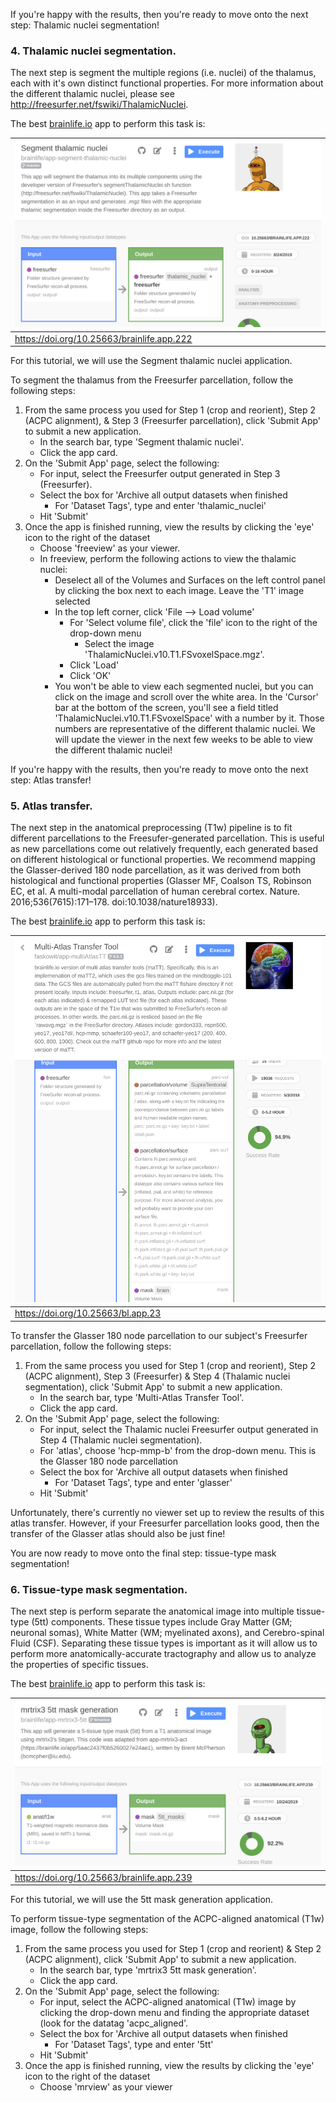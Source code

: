 
If you're happy with the results, then you're ready to move onto the next step: Thalamic nuclei segmentation!

### 4. Thalamic nuclei segmentation.

The next step is segment the multiple regions (i.e. nuclei) of the thalamus, each with it's own distinct functional properties. For more information about the different thalamic nuclei, please see http://freesurfer.net/fswiki/ThalamicNuclei.

The best [brainlife.io](https://brainlife.io) app to perform this task is:

| ![freesurfer](../img/app.thalamic-nuclei.bl.header.png)|
|------------------------------------|
| https://doi.org/10.25663/brainlife.app.222 |

For this tutorial, we will use the Segment thalamic nuclei application.

To segment the thalamus from the Freesurfer parcellation, follow the following steps:
1. From the same process you used for Step 1 (crop and reorient), Step 2 (ACPC alignment), & Step 3 (Freesurfer parcellation), click 'Submit App' to submit a new application.
    * In the search bar, type 'Segment thalamic nuclei'.
    * Click the app card.
1. On the 'Submit App' page, select the following:
    * For input, select the Freesurfer output generated in Step 3 (Freesurfer).
    * Select the box for 'Archive all output datasets when finished
        * For 'Dataset Tags', type and enter 'thalamic_nuclei'
    * Hit 'Submit'
1. Once the app is finished running, view the results by clicking the 'eye' icon to the right of the dataset
    * Choose 'freeview' as your viewer.
    * In freeview, perform the following actions to view the thalamic nuclei:
        * Deselect all of the Volumes and Surfaces on the left control panel by clicking the box next to each image. Leave the 'T1' image selected
        * In the top left corner, click 'File --> Load volume'
            * For 'Select volume file', click the 'file' icon to the right of the drop-down menu
                * Select the image 'ThalamicNuclei.v10.T1.FSvoxelSpace.mgz'.
            * Click 'Load'
            * Click 'OK'
        * You won't be able to view each segmented nuclei, but you can click on the image and scroll over the white area. In the 'Cursor' bar at the bottom of the screen, you'll see a field titled 'ThalamicNuclei.v10.T1.FSvoxelSpace' with a number by it. Those numbers are representative of the different thalamic nuclei. We will update the viewer in the next few weeks to be able to view the different thalamic nuclei!
        
If you're happy with the results, then you're ready to move onto the next step: Atlas transfer!

### 5. Atlas transfer.

The next step in the anatomical preprocessing (T1w) pipeline is to fit different parcellations to the Freesufer-generated parcellation. This is useful as new parcellations come out relatively frequently, each generated based on different histological or functional properties. We recommend mapping the Glasser-derived 180 node parcellation, as it was derived from both histological and functional properties (Glasser MF, Coalson TS, Robinson EC, et al. A multi-modal parcellation of human cerebral cortex. Nature. 2016;536(7615):171–178. doi:10.1038/nature18933).

The best [brainlife.io](https://brainlife.io) app to perform this task is:

| ![matt](../img/app.matt.bl.header.png)|
|------------------------------------|
| https://doi.org/10.25663/bl.app.23 |

To transfer the Glasser 180 node parcellation to our subject's Freesurfer parcellation, follow the following steps:
1. From the same process you used for Step 1 (crop and reorient), Step 2 (ACPC alignment), Step 3 (Freesurfer) & Step 4 (Thalamic nuclei segmentation), click 'Submit App' to submit a new application.
    * In the search bar, type 'Multi-Atlas Transfer Tool'.
    * Click the app card.
1. On the 'Submit App' page, select the following:
    * For input, select the Thalamic nuclei Freesurfer output generated in Step 4 (Thalamic nuclei segmentation).
    * For 'atlas', choose 'hcp-mmp-b' from the drop-down menu. This is the Glasser 180 node parcellation
    * Select the box for 'Archive all output datasets when finished
        * For 'Dataset Tags', type and enter 'glasser'
    * Hit 'Submit'

Unfortunately, there's currently no viewer set up to review the results of this atlas transfer. However, if your Freesurfer parcellation looks good, then the transfer of the Glasser atlas should also be just fine!

You are now ready to move onto the final step: tissue-type mask segmentation!

### 6. Tissue-type mask segmentation.

The next step is perform separate the anatomical image into multiple tissue-type (5tt) components. These tissue types include Gray Matter (GM; neuronal somas), White Matter (WM; myelinated axons), and Cerebro-spinal Fluid (CSF). Separating these tissue types is important as it will allow us to perform more anatomically-accurate tractography and allow us to analyze the properties of specific tissues.

The best [brainlife.io](https://brainlife.io) app to perform this task is:

| ![freesurfer](../img/app.5ttgen.bl.header.png)|
|------------------------------------|
| https://doi.org/10.25663/brainlife.app.239 |

For this tutorial, we will use the 5tt mask generation application.

To perform tissue-type segmentation of the ACPC-aligned anatomical (T1w) image, follow the following steps:
1. From the same process you used for Step 1 (crop and reorient) & Step 2 (ACPC alignment), click 'Submit App' to submit a new application.
    * In the search bar, type 'mrtrix3 5tt mask generation'.
    * Click the app card.
1. On the 'Submit App' page, select the following:
    * For input, select the ACPC-aligned anatomical (T1w) image by clicking the drop-down menu and finding the appropriate dataset (look for the datatag 'acpc_aligned'.
    * Select the box for 'Archive all output datasets when finished
        * For 'Dataset Tags', type and enter '5tt'
    * Hit 'Submit'
1. Once the app is finished running, view the results by clicking the 'eye' icon to the right of the dataset
    * Choose 'mrview' as your viewer
